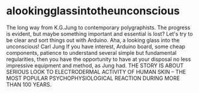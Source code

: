# alookingglassintotheunconscious
The long way from K.G.Jung to contemporary polygraphists. The progress is evident, but maybe something important and essential is lost? Let's try to be clear and sort things out with Arduino. Aha, a looking glass into the unconscious! Carl Jung  If you have interest, Arduino board, some cheap components, patience to understand several simple but fundamental regularities, then you have the opportunity to have at your disposal no less impressive equipment and method, as Jung had.  THE STORY IS ABOUT SERIOUS LOOK TO ELECTRODERMAL ACTIVITY OF HUMAN SKIN – THE MOST POPULAR PSYCHOPHYSIOLOGICAL REACTION DURING MORE THAN 100 YEARS.
